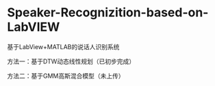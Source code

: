 # Speaker-Recognizition-based-on-LabVIEW
基于LabView+MATLAB的说话人识别系统

方法一：基于DTW动态线性规划（已初步完成）

方法二：基于GMM高斯混合模型（未上传）
